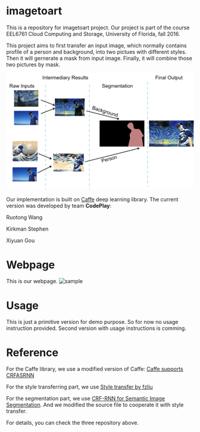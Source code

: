 # imagetoart
This is a repository for imagetoart project. Our project is part of the course EEL6761 Cloud Computing and Storage, University of Florida,
fall 2016. 

This project aims to first transfer an input image, which normally contains profile of a person and background, into two pictues with 
different styles. Then it will gernerate a mask from input image. Finally, it will combine those two pictures by mask.

![sample](example1.png)


Our implementation is built on [Caffe](http://caffe.berkeleyvision.org/) deep learning library. The current version was developed by 
team <b>CodePlay</b>:

Ruotong Wang

Kirkman Stephen

Xiyuan Gou

# Webpage
This is our webpage.
![sample](website.jpg)

# Usage
This is just a primitive version for demo purpose. So for now no usage instruction provided. Second version with usage instructions 
is comming.

# Reference
For the Caffe library, we use a modified version of Caffe: [Caffe supports CRFASRNN](https://github.com/bittnt/caffe/tree/70856cd28a10e2592b4d5ba1ae05cf6b59824a37)

For the style transferring part, we use [Style transfer by fzliu](https://github.com/fzliu/style-transfer)

For the segmentation part, we use [CRF-RNN for Semantic Image Segmentation](https://github.com/torrvision/crfasrnn).
And we modified the source file to cooperate it with style transfer.

For details, you can check the three repository above.

